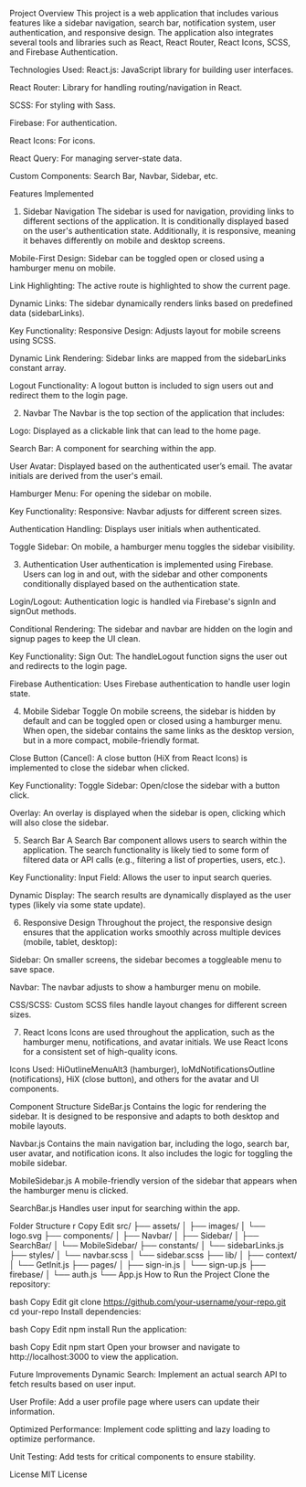 Project Overview
This project is a web application that includes various features like a sidebar navigation, search bar, notification system, user authentication, and responsive design. The application also integrates several tools and libraries such as React, React Router, React Icons, SCSS, and Firebase Authentication.

Technologies Used:
React.js: JavaScript library for building user interfaces.

React Router: Library for handling routing/navigation in React.


SCSS: For styling with Sass.

Firebase: For authentication.

React Icons: For icons.

React Query: For managing server-state data.

Custom Components: Search Bar, Navbar, Sidebar, etc.

Features Implemented
1. Sidebar Navigation
The sidebar is used for navigation, providing links to different sections of the application. It is conditionally displayed based on the user's authentication state. Additionally, it is responsive, meaning it behaves differently on mobile and desktop screens.

Mobile-First Design: Sidebar can be toggled open or closed using a hamburger menu on mobile.

Link Highlighting: The active route is highlighted to show the current page.

Dynamic Links: The sidebar dynamically renders links based on predefined data (sidebarLinks).

Key Functionality:
Responsive Design: Adjusts layout for mobile screens using SCSS.

Dynamic Link Rendering: Sidebar links are mapped from the sidebarLinks constant array.

Logout Functionality: A logout button is included to sign users out and redirect them to the login page.

2. Navbar
The Navbar is the top section of the application that includes:

Logo: Displayed as a clickable link that can lead to the home page.

Search Bar: A component for searching within the app.

User Avatar: Displayed based on the authenticated user’s email. The avatar initials are derived from the user's email.

Hamburger Menu: For opening the sidebar on mobile.

Key Functionality:
Responsive: Navbar adjusts for different screen sizes.

Authentication Handling: Displays user initials when authenticated.

Toggle Sidebar: On mobile, a hamburger menu toggles the sidebar visibility.

3. Authentication
User authentication is implemented using Firebase. Users can log in and out, with the sidebar and other components conditionally displayed based on the authentication state.

Login/Logout: Authentication logic is handled via Firebase's signIn and signOut methods.

Conditional Rendering: The sidebar and navbar are hidden on the login and signup pages to keep the UI clean.

Key Functionality:
Sign Out: The handleLogout function signs the user out and redirects to the login page.

Firebase Authentication: Uses Firebase authentication to handle user login state.

4. Mobile Sidebar Toggle
On mobile screens, the sidebar is hidden by default and can be toggled open or closed using a hamburger menu. When open, the sidebar contains the same links as the desktop version, but in a more compact, mobile-friendly format.

Close Button (Cancel): A close button (HiX from React Icons) is implemented to close the sidebar when clicked.

Key Functionality:
Toggle Sidebar: Open/close the sidebar with a button click.

Overlay: An overlay is displayed when the sidebar is open, clicking which will also close the sidebar.

5. Search Bar
A Search Bar component allows users to search within the application. The search functionality is likely tied to some form of filtered data or API calls (e.g., filtering a list of properties, users, etc.).

Key Functionality:
Input Field: Allows the user to input search queries.

Dynamic Display: The search results are dynamically displayed as the user types (likely via some state update).

6. Responsive Design
Throughout the project, the responsive design ensures that the application works smoothly across multiple devices (mobile, tablet, desktop):

Sidebar: On smaller screens, the sidebar becomes a toggleable menu to save space.

Navbar: The navbar adjusts to show a hamburger menu on mobile.

CSS/SCSS: Custom SCSS files handle layout changes for different screen sizes.

7. React Icons
Icons are used throughout the application, such as the hamburger menu, notifications, and avatar initials. We use React Icons for a consistent set of high-quality icons.

Icons Used: HiOutlineMenuAlt3 (hamburger), IoMdNotificationsOutline (notifications), HiX (close button), and others for the avatar and UI components.

Component Structure
SideBar.js
Contains the logic for rendering the sidebar. It is designed to be responsive and adapts to both desktop and mobile layouts.

Navbar.js
Contains the main navigation bar, including the logo, search bar, user avatar, and notification icons. It also includes the logic for toggling the mobile sidebar.

MobileSidebar.js
A mobile-friendly version of the sidebar that appears when the hamburger menu is clicked.

SearchBar.js
Handles user input for searching within the app.

Folder Structure
r
Copy
Edit
src/
├── assets/
│   ├── images/
│   └── logo.svg
├── components/
│   ├── Navbar/
│   ├── Sidebar/
│   ├── SearchBar/
│   └── MobileSidebar/
├── constants/
│   └── sidebarLinks.js
├── styles/
│   └── navbar.scss
│   └── sidebar.scss
├── lib/
│   ├── context/
│   └── GetInit.js
├── pages/
│   ├── sign-in.js
│   └── sign-up.js
├── firebase/
│   └── auth.js
└── App.js
How to Run the Project
Clone the repository:

bash
Copy
Edit
git clone https://github.com/your-username/your-repo.git
cd your-repo
Install dependencies:

bash
Copy
Edit
npm install
Run the application:

bash
Copy
Edit
npm start
Open your browser and navigate to http://localhost:3000 to view the application.

Future Improvements
Dynamic Search: Implement an actual search API to fetch results based on user input.

User Profile: Add a user profile page where users can update their information.

Optimized Performance: Implement code splitting and lazy loading to optimize performance.

Unit Testing: Add tests for critical components to ensure stability.

License
MIT License